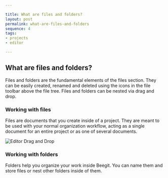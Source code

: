 ```yaml
---

title: What are files and folders?
layout: post
permalink: what-are-files-and-folders 
sequence: 4
tags:
- projects
- editor

---
```


## What are files and folders?
Files and folders are the fundamental elements of the files section. They can be easily created, renamed and deleted using the icons in the file toolbar above the file tree. Files and folders can be nested via drag and drop. 

### Working with files 
Files are documents that you create inside of a project. They are meant to be used with your normal organization workflow, acting as a single document for an entire project or as one of several documents. 

![Editor Drag and Drop](https://s3.amazonaws.com/beegit-images/helpImages/editor-drag-drop.png)

### Working with folders 
Folders help you organize your work inside Beegit. You can name them and store files or nest other folders inside of them. 
